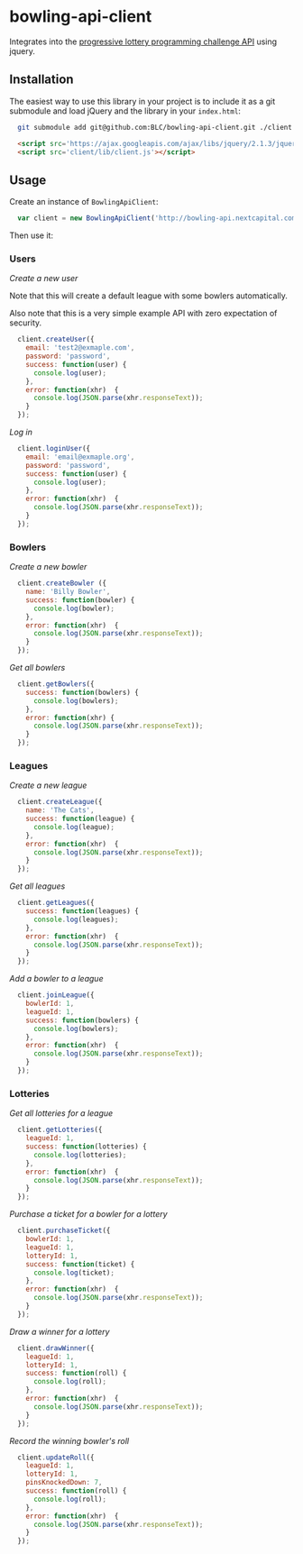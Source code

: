# bowling-api-client

Integrates into the [progressive lottery programming challenge API](https://github.com/BLC/bowling-api) using jquery.

## Installation

The easiest way to use this library in your project is to include it as a git submodule and load jQuery and the library in your `index.html`:

```bash
  git submodule add git@github.com:BLC/bowling-api-client.git ./client
```

```html
  <script src='https://ajax.googleapis.com/ajax/libs/jquery/2.1.3/jquery.min.js'></script>
  <script src='client/lib/client.js'></script>
```

## Usage

Create an instance of `BowlingApiClient`:

```javascript
  var client = new BowlingApiClient('http://bowling-api.nextcapital.com/api');
```

Then use it:

### Users

*Create a new user*

Note that this will create a default league with some bowlers automatically.

Also note that this is a very simple example API with zero expectation of security.

```javascript
  client.createUser({
    email: 'test2@exmaple.com',
    password: 'password',
    success: function(user) {
      console.log(user);
    },
    error: function(xhr)  {
      console.log(JSON.parse(xhr.responseText));
    }
  });
```

*Log in*

```javascript
  client.loginUser({
    email: 'email@exmaple.org',
    password: 'password',
    success: function(user) {
      console.log(user);
    },
    error: function(xhr)  {
      console.log(JSON.parse(xhr.responseText));
    }
  });
```

### Bowlers

*Create a new bowler*

```javascript
  client.createBowler ({
    name: 'Billy Bowler',
    success: function(bowler) {
      console.log(bowler);
    },
    error: function(xhr)  {
      console.log(JSON.parse(xhr.responseText));
    }
  });
```

*Get all bowlers*

```javascript
  client.getBowlers({
    success: function(bowlers) {
      console.log(bowlers);
    },
    error: function(xhr) {
      console.log(JSON.parse(xhr.responseText));
    }
  });
```

### Leagues

*Create a new league*

```javascript
  client.createLeague({
    name: 'The Cats',
    success: function(league) {
      console.log(league);
    },
    error: function(xhr)  {
      console.log(JSON.parse(xhr.responseText));
    }
  });
```

*Get all leagues*

```javascript
  client.getLeagues({
    success: function(leagues) {
      console.log(leagues);
    },
    error: function(xhr)  {
      console.log(JSON.parse(xhr.responseText));
    }
  });
```

*Add a bowler to a league*

```javascript
  client.joinLeague({
    bowlerId: 1,
    leagueId: 1,
    success: function(bowlers) {
      console.log(bowlers);
    },
    error: function(xhr)  {
      console.log(JSON.parse(xhr.responseText));
    }
  });
```

### Lotteries

*Get all lotteries for a league*

```javascript
  client.getLotteries({
    leagueId: 1,
    success: function(lotteries) {
      console.log(lotteries);
    },
    error: function(xhr)  {
      console.log(JSON.parse(xhr.responseText));
    }
  });
```

*Purchase a ticket for a bowler for a lottery*

```javascript
  client.purchaseTicket({
    bowlerId: 1,
    leagueId: 1,
    lotteryId: 1,
    success: function(ticket) {
      console.log(ticket);
    },
    error: function(xhr)  {
      console.log(JSON.parse(xhr.responseText));
    }
  });
```

*Draw a winner for a lottery*

```javascript
  client.drawWinner({
    leagueId: 1,
    lotteryId: 1,
    success: function(roll) {
      console.log(roll);
    },
    error: function(xhr)  {
      console.log(JSON.parse(xhr.responseText));
    }
  });
```

*Record the winning bowler's roll*

```javascript
  client.updateRoll({
    leagueId: 1,
    lotteryId: 1,
    pinsKnockedDown: 7,
    success: function(roll) {
      console.log(roll);
    },
    error: function(xhr)  {
      console.log(JSON.parse(xhr.responseText));
    }
  });
```
